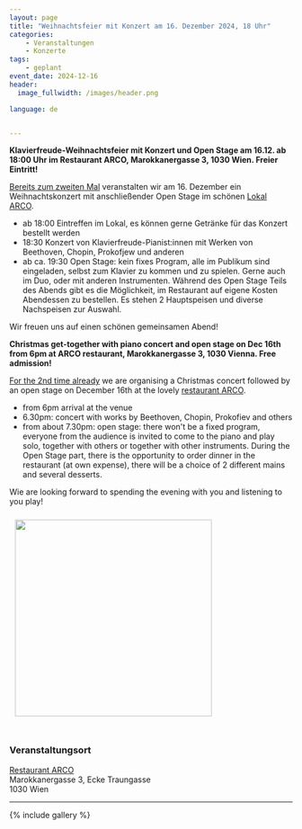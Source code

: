 ```yaml
---
layout: page
title: "Weihnachtsfeier mit Konzert am 16. Dezember 2024, 18 Uhr"
categories:
    - Veranstaltungen
    - Konzerte
tags:
    - geplant
event_date: 2024-12-16
header:
  image_fullwidth: /images/header.png

language: de


---
```



**Klavierfreude-Weihnachtsfeier mit Konzert und Open Stage am 16.12. ab 18:00 Uhr im Restaurant ARCO, Marokkanergasse 3, 1030 Wien. Freier Eintritt!**

[Bereits zum zweiten Mal](/veranstaltungen/konzerte/weihnachtsfeier-2023-12-18/) veranstalten wir am 16. Dezember ein Weihnachtskonzert mit anschließender Open Stage im schönen [Lokal ARCO](https://www.arco-wien.at/). 

* ab 18:00 Eintreffen im Lokal, es können gerne Getränke für das Konzert bestellt werden
* 18:30 Konzert von Klavierfreude-Pianist:innen mit Werken von Beethoven, Chopin, Prokofjew und anderen
* ab ca. 19:30 Open Stage: kein fixes Program, alle im Publikum sind eingeladen, selbst zum Klavier zu kommen und zu spielen. Gerne auch im Duo, oder mit anderen Instrumenten. Während des Open Stage Teils des Abends gibt es die Möglichkeit, im Restaurant auf eigene Kosten Abendessen zu bestellen.  Es stehen 2 Hauptspeisen und diverse Nachspeisen zur Auswahl. 

Wir freuen uns auf einen schönen gemeinsamen Abend!

**Christmas get-together with piano concert and open stage on Dec 16th from 6pm at ARCO restaurant, Marokkanergasse 3, 1030 Vienna. Free admission!**

[For the 2nd time already](/veranstaltungen/konzerte/weihnachtsfeier-2023-12-18/) we are organising a Christmas concert followed by an open stage on December 16th at the lovely [restaurant ARCO](https://www.arco-wien.at/). 

* from 6pm arrival at the venue
* 6.30pm: concert with works by Beethoven, Chopin, Prokofiev and others
* from about 7.30pm: open stage: there won't be a fixed program, everyone from the audience is invited to come to the piano and play solo, together with others or together with other instruments. During the Open Stage part, there is the opportunity to order dinner in the restaurant (at own expense), there will be a choice of 2 different mains and several desserts.
  
Wie are looking forward to spending the evening with you and listening to you play!

<a href="/images/poster-2024-12-16.jpg"><img src="/images/poster-2024-12-16.jpg" style="float:left;" width="350px" hspace="10" vspace="10"></a>


<div style="clear: both;">&nbsp;</div>

<!-- ### <a href="/files/2023-12-18-programm.pdf">Programm</a> -->


<!-- ### [Programmfolder](/files/2023-12-16-programm.pdf) -->

### Veranstaltungsort

<a href="https://www.arco-wien.at/">Restaurant ARCO</a><br>
Marokkanergasse 3, Ecke Traungasse<br>
1030 Wien<br>



<div
    data-service="googlemaps"
    data-id="!1m18!1m12!1m3!1d2659.3477799445623!2d16.379385499999994!3d48.19991679999999!2m3!1f0!2f0!3f0!3m2!1i1024!2i768!4f13.1!3m3!1m2!1s0x476d077746b934cd%3A0x24201d34a1285888!2sMarokkanergasse%203%2C%201030%20Wien!5e0!3m2!1sen!2sat!4v1700816389930!5m2!1sen!2sat"
    data-autoscale
></div>

----

{% include gallery %}

